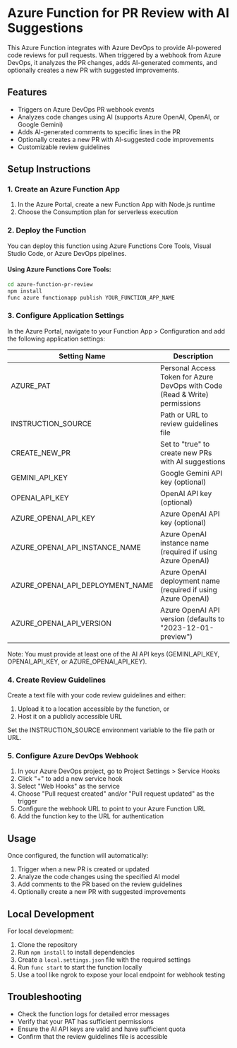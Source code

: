 # Azure Function for PR Review with AI Suggestions

This Azure Function integrates with Azure DevOps to provide AI-powered code reviews for pull requests. When triggered by a webhook from Azure DevOps, it analyzes the PR changes, adds AI-generated comments, and optionally creates a new PR with suggested improvements.

## Features

- Triggers on Azure DevOps PR webhook events
- Analyzes code changes using AI (supports Azure OpenAI, OpenAI, or Google Gemini)
- Adds AI-generated comments to specific lines in the PR
- Optionally creates a new PR with AI-suggested code improvements
- Customizable review guidelines

## Setup Instructions

### 1. Create an Azure Function App

1. In the Azure Portal, create a new Function App with Node.js runtime
2. Choose the Consumption plan for serverless execution

### 2. Deploy the Function

You can deploy this function using Azure Functions Core Tools, Visual Studio Code, or Azure DevOps pipelines.

#### Using Azure Functions Core Tools:

```bash
cd azure-function-pr-review
npm install
func azure functionapp publish YOUR_FUNCTION_APP_NAME
```

### 3. Configure Application Settings

In the Azure Portal, navigate to your Function App > Configuration and add the following application settings:

| Setting Name | Description |
|-------------|-------------|
| AZURE_PAT | Personal Access Token for Azure DevOps with Code (Read & Write) permissions |
| INSTRUCTION_SOURCE | Path or URL to review guidelines file |
| CREATE_NEW_PR | Set to "true" to create new PRs with AI suggestions |
| GEMINI_API_KEY | Google Gemini API key (optional) |
| OPENAI_API_KEY | OpenAI API key (optional) |
| AZURE_OPENAI_API_KEY | Azure OpenAI API key (optional) |
| AZURE_OPENAI_API_INSTANCE_NAME | Azure OpenAI instance name (required if using Azure OpenAI) |
| AZURE_OPENAI_API_DEPLOYMENT_NAME | Azure OpenAI deployment name (required if using Azure OpenAI) |
| AZURE_OPENAI_API_VERSION | Azure OpenAI API version (defaults to "2023-12-01-preview") |

Note: You must provide at least one of the AI API keys (GEMINI_API_KEY, OPENAI_API_KEY, or AZURE_OPENAI_API_KEY).

### 4. Create Review Guidelines

Create a text file with your code review guidelines and either:
1. Upload it to a location accessible by the function, or
2. Host it on a publicly accessible URL

Set the INSTRUCTION_SOURCE environment variable to the file path or URL.

### 5. Configure Azure DevOps Webhook

1. In your Azure DevOps project, go to Project Settings > Service Hooks
2. Click "+" to add a new service hook
3. Select "Web Hooks" as the service
4. Choose "Pull request created" and/or "Pull request updated" as the trigger
5. Configure the webhook URL to point to your Azure Function URL
6. Add the function key to the URL for authentication

## Usage

Once configured, the function will automatically:
1. Trigger when a new PR is created or updated
2. Analyze the code changes using the specified AI model
3. Add comments to the PR based on the review guidelines
4. Optionally create a new PR with suggested improvements

## Local Development

For local development:

1. Clone the repository
2. Run `npm install` to install dependencies
3. Create a `local.settings.json` file with the required settings
4. Run `func start` to start the function locally
5. Use a tool like ngrok to expose your local endpoint for webhook testing

## Troubleshooting

- Check the function logs for detailed error messages
- Verify that your PAT has sufficient permissions
- Ensure the AI API keys are valid and have sufficient quota
- Confirm that the review guidelines file is accessible
